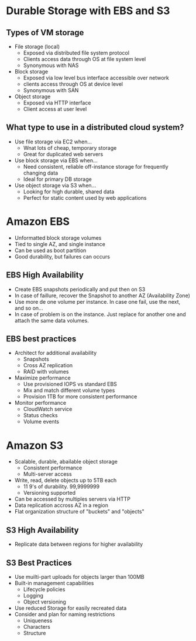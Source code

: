 # Durable Storage with EBS and S3

## Types of VM storage

- File storage (local)
    - Exposed via distributed file system protocol
    - Clients access data through OS at file system level
    - Synonymous with NAS
- Block storage
    - Exposed via low level bus interface accessible over network
    - clients access through OS at device level
    - Synonymous with SAN
- Object storage
    - Exposed via HTTP interface
    - Client access at user level

## What type to use in a distributed cloud system?
- Use file storage via EC2 when...
    - Wnat lots of cheap, temporary storage
    - Great for duplicated web servers
- Use block storage via EBS when...
    - Need consistent, reliable off-instance storage for frequently changing data
    - Ideal for primary DB storage
- Use object storage via S3 when...
    - Looking for high durable, shared data
    - Perfect for static content used by web applications

# Amazon EBS

- Unformatted block storage volumes
- Tied to single AZ, and single instance
- Can be used as boot partition
- Good durability, but failures can occurs

## EBS High Availability 
- Create EBS snapshots periodically and put then on S3
- In case of faillure, recover the Snapshot to another AZ (Availability Zone)
- Use more de one volume per instance. In case one fail, use the next, and so on...
- In case of problem is on the instance. Just replace for another one and attach the same data volumes.

## EBS best practices
- Architect for additional availability
    - Snapshots
    - Cross AZ replication
    - RAID with volumes
- Maximize performance
    - Use provisioned IOPS vs standard EBS
    - Mix and match different volume types
    - Provision 1TB for more consistent performance
- Monitor performance
    - CloudWatch service
    - Status checks
    - Volume events

# Amazon S3
- Scalable, durable, abailable object storage
    - Consistent performance
    - Multi-server access
- Write, read, delete objects up to 5TB each
    - 11 9's of durability. 99,9999999
    - Versioning supported
- Can be accessed by multiples servers via HTTP
- Data replication accross AZ in a region
- Flat organization structure of "buckets" and "objects"

## S3 High Availability
- Replicate data between regions for higher availability

## S3 Best Practices
- Use muilti-part uploads for objects larger than 100MB
- Built-in management capabilities
    - Lifecycle policies
    - Logging
    - Object versioning
- Use reduced Storage for easily recreated data
- Consider and plan for naming restrictions
    - Uniqueness
    - Characters
    - Structure